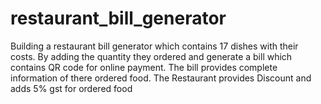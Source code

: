 # restaurant_bill_generator
Building a restaurant bill generator which contains 17 dishes with their costs. By adding the quantity they ordered and generate a bill which contains QR code for online payment. The bill provides complete information of there ordered food. The Restaurant provides Discount and adds 5% gst for ordered food
